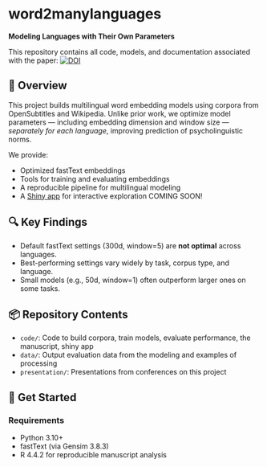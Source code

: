 # word2manylanguages

**Modeling Languages with Their Own Parameters**  

This repository contains all code, models, and documentation associated with the paper: [![DOI](https://zenodo.org/badge/DOI/10.5281/zenodo.17243814.svg)](https://doi.org/10.5281/zenodo.17243814)

## 📖 Overview

This project builds multilingual word embedding models using corpora from OpenSubtitles and Wikipedia. Unlike prior work, we optimize model parameters — including embedding dimension and window size — *separately for each language*, improving prediction of psycholinguistic norms.

We provide:

- Optimized fastText embeddings
- Tools for training and evaluating embeddings
- A reproducible pipeline for multilingual modeling
- A [Shiny app](link-to-app) for interactive exploration COMING SOON!

## 🔍 Key Findings

- Default fastText settings (300d, window=5) are **not optimal** across languages.
- Best-performing settings vary widely by task, corpus type, and language.
- Small models (e.g., 50d, window=1) often outperform larger ones on some tasks.

## 📦 Repository Contents

- `code/`: Code to build corpora, train models, evaluate performance, the manuscript, shiny app
- `data/`: Output evaluation data from the modeling and examples of processing
- `presentation/`: Presentations from conferences on this project

## 🚀 Get Started

### Requirements

- Python 3.10+
- fastText (via Gensim 3.8.3)
- R 4.4.2 for reproducible manuscript analysis